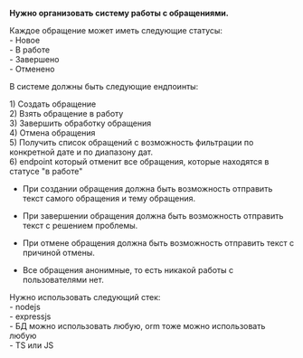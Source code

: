 **Нужно организовать систему работы с обращениями.** 

Каждое обращение может иметь следующие статусы:  
\- Новое  
\- В работе  
\- Завершено  
\- Отменено

В системе должны быть следующие ендпоинты:

1\) Создать обращение  
2\) Взять обращение в работу  
3\) Завершить обработку обращения  
4\) Отмена обращения  
5\) Получить список обращений с возможность фильтрации по конкретной дате и по диапазону дат.  
6\) endpoint который отменит все обращения, которые находятся в статусе "в работе"

* При создании обращения должна быть возможность отправить текст самого обращения и тему обращения. 

* При завершении обращения должна быть возможность отправить текст с решением проблемы.

* При отмене обращения должна быть возможность отправить текст с причиной отмены.

* Все обращения анонимные, то есть никакой работы с пользователями нет.

Нужно использовать следующий стек:  
\- nodejs  
\- expressjs  
\- БД можно использовать любую, orm тоже можно использовать любую  
\- TS или JS  
